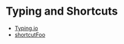 # Typing and Shortcuts

- [Typing.io](http://typing.io/)
- [shortcutFoo](https://www.shortcutfoo.com/)
